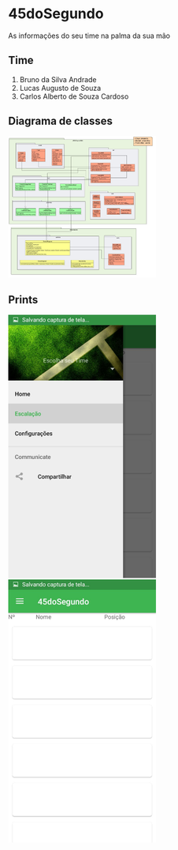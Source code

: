 # 45doSegundo
As informações do seu time na palma da sua mão
## Time
1. Bruno da Silva Andrade
2. Lucas Augusto de Souza
3. Carlos Alberto de Souza Cardoso
## Diagrama de classes
<img src="modelo.jpg" width="300">

## Prints
<img src="Prints/45.jpg" width="300">
<img src="Prints/453.jpg" width="300">
